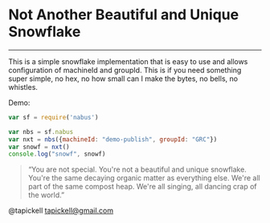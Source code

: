# Not Another Beautiful and Unique Snowflake
-----

This is a simple snowflake implementation that is easy to use and allows
configuration of machineId and groupId. This is if you need something super simple, no hex, no how small can I
make the bytes, no bells, no whistles.

Demo:
```javascript
var sf = require('nabus')

var nbs = sf.nabus
var nxt = nbs({machineId: "demo-publish", groupId: "GRC"})
var snowf = nxt()
console.log("snowf", snowf)

```

> “You are not special. You're not a beautiful and unique snowflake. You're the same decaying organic matter as everything else. We're all part of the same compost heap. We're all singing, all dancing crap of the world.”

@tapickell <tapickell@gmail.com>
